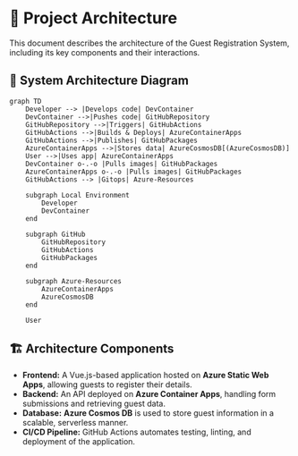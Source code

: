 # 📌 Project Architecture

This document describes the architecture of the Guest Registration System, including its key components and their interactions.

## 🔹 System Architecture Diagram

```mermaid
graph TD
    Developer --> |Develops code| DevContainer
    DevContainer -->|Pushes code| GitHubRepository
    GitHubRepository -->|Triggers| GitHubActions
    GitHubActions -->|Builds & Deploys| AzureContainerApps
    GitHubActions -->|Publishes| GitHubPackages
    AzureContainerApps -->|Stores data| AzureCosmosDB[(AzureCosmosDB)]
    User -->|Uses app| AzureContainerApps
    DevContainer o-.-o |Pulls images| GitHubPackages
    AzureContainerApps o-.-o |Pulls images| GitHubPackages
    GitHubActions --> |Gitops| Azure-Resources

    subgraph Local Environment
        Developer
        DevContainer
    end

    subgraph GitHub
        GitHubRepository
        GitHubActions
        GitHubPackages
    end

    subgraph Azure-Resources
        AzureContainerApps
        AzureCosmosDB
    end

    User
```

## 🏗️ Architecture Components

- **Frontend:** A Vue.js-based application hosted on **Azure Static Web Apps**, allowing guests to register their details.
- **Backend:** An API deployed on **Azure Container Apps**, handling form submissions and retrieving guest data.
- **Database:** **Azure Cosmos DB** is used to store guest information in a scalable, serverless manner.
- **CI/CD Pipeline:** GitHub Actions automates testing, linting, and deployment of the application.
